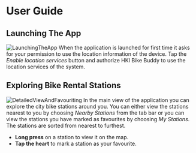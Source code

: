 #  User Guide
## Launching The App
![LaunchingTheApp](https://raw.githubusercontent.com/JuanitoSebastian/HelsinkiBikeBuddy/main/Documentation/graphics/StartAndAuth.gif)
When the application is launched for first time it asks for your permission to use the location information of the device. Tap the *Enable location services* button and authorize HKI Bike Buddy to use the location services of the system. 
## Exploring Bike Rental Stations
![DetailedViewAndFavouriting](https://raw.githubusercontent.com/JuanitoSebastian/HelsinkiBikeBuddy/main/Documentation/graphics/DetailedFavourite.gif)
In the main view of the application you can explore the city bike stations around you. You can either view the stations nearest to you by choosing *Nearby Stations* from the tab bar or you can view the stations you have marked as favourites by choosing *My Stations*. The stations are sorted from nearest to furthest. 
- **Long press** on a station to view it on the map. 
- **Tap the heart** to mark a station as your favourite.

